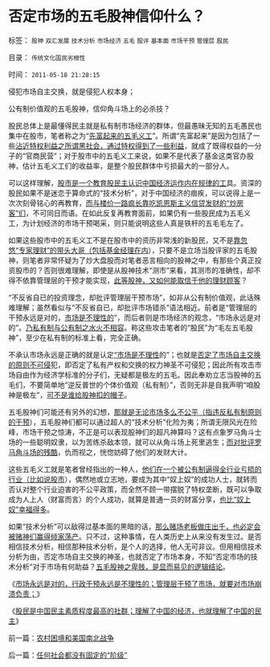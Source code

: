 # 否定市场的五毛股神信仰什么？

标签： `股神` `双汇发展` `技术分析` `市场经济` `五毛` `股评` `基本面` `市场干预` `管理层` `股民` 

目录： `传统文化国民劣根性`

时间： `2011-05-18 21:28:15`

侵犯市场自主交换，就是侵犯人权本身；

公有制价值观的五毛股神，信仰角斗场上的必杀技？

股民总体上是最懂得民主就是私有制市场经济的群体，但最愚昧无知的五毛愚民也集中在股市，笔者称之为“[先富起来的五毛义工](../../../2009/8/24/先富起来的五毛义工慈善活动.md)”。所谓“先富起来”是因为包括了一些[沾近特权利益之所谓黑社会，通过特权得到了一些利益](../../../2010/2/28/从专营权层层盘剥理解中国特色的黑社会.md)，就成了既得权益的一分子的“官商民营”；对于股市中的五毛义工来说，如果不是代表了基金这类官办股神，估计五毛义工们的收益率，是整个股民群体中亏损最大的一部分人。

可以这样理解，[股市是一个教育股民主认识中国经济运作内在规律的工](../../../2011/4/29/股民的民主素质可能较高.md)具。资深的股民如果不是迷恋于算命式的“技术分析”，对于中国经济的痼疾，可以说得上是一次次刻骨铭心的再教育，[而与楼价一路疯长靠吃凯恩斯主义信贷发财的“炒房客”们](../../../2010/4/22/房价不能抵销通胀，反而是在通胀中最吃亏.md)，不可同日而语。在如此反复再教育面前，如果仍有一些股民成为五毛义工，为计划经济的市场干预喝采，则只能说明这些人真是铁杆的五毛毛左了。

如果这些股市中的五毛义工不是在股市中的资历非常浅的新股民，又不是[靠忽悠“专家理财”的带头大哥（包括基金经理在内](../../../2009/8/24/五毛凶猛谁敢为市场公平说话？.md)），只要不是立场当股评家的五毛股神，则笔者非常怀疑为了炒大盘股而对笔者恶言相向的股神之中，有那些个真正投资股市的？否则很难理解，即使是从股神技术“测市”来看，其测市的准确性，却不得不依靠管理层的干预才能实现，[此等股神，又如何能取信于他的理财顾客](../../../2010/12/13/呼吁股市计划经济的市场公害.md)？

“不反省自已的投资理念，却批评管理层干预市场”，如非从公有制价值观，此话殊难理解；虽然看似与“不反省自已，却批评市场错杀”语法相近。前者是“管理层的干预永远是对的，[市场是不理性的](../../../2009/4/6/“市场不理性”道德借口操纵利益剥夺和财富转移.md)”，而后者则是市场经济的观念，“市场永远是对的”。[乃私有制与公有制之水火不相容](../../../2011/5/17/人类发展从公有制走向私有制.md)。称这些攻击笔者的“股民”为“毛左五毛股神”，至少在私有制的标准上看，完全正确。

不承认市场永远是正确的就是认定[“市场是不理性](../../../2011/5/1/生产力不是财富，产能过剩是巨大浪费.md)的”；也就是[否定了市场自主交换的原则不可侵](../../../2009/2/5/市场经济的自由交换原则不容争辩.md)犯，即否定了私有产权和交换的权力神圣不可侵犯；因此所有攻击市场自由作为经济学标准的分子们，无疑都是极左的五毛。因此奉劝立志当股神的五毛们，不要简单地“逆反普世的个体价值观（私有制）”，否则无非是自我声明“咱股神是极左”，[可不是谁给股神扣的帽子](../../../2011/2/17/等级社会的真理标准就是“等级”本身.md)。

五毛股神们可能还有另外的幻想，[那就是无论市场多么不公平（指违反私有制原则的干预](../../../2010/12/7/脑残救济税不合理.md)），五毛股神们都可以通过超人的“技术分析”化险为夷；所谓无限风光在险峰，市场干预之惊涛，不正是可以表现股神们的超凡神算吗？这有点象罗马角斗士场的一些聪明奴隶，以为苦练杀敌本领，就可以从角斗场上死里逃生；[而对批评罗马角斗场的残酷](../../../2007/8/28/中国股市，也就是罗马的角斗场.md)，仇而视之，恍惚妨碍了他们的发财大计。

这些五毛义工就是笔者曾经指出的一种人，[他们在一个被公有制逼得全行业亏损的行业（比如说股市](../../../2009/8/25/宗教，科举，罗马角斗士和幸运儿.md)），偶然地或立志地，要成为其中“奴上奴”的成功人士，就转而否认对整个行业迫害的不公平政策，而全然不顾一带摆脱了特权垄断，既可以争取成为人上人（财富而言）的个人成功，就算是普通一员的财富分享，[也比“奴上奴”幸福得多](../../../2009/12/5/需要讲政治的社会和不需要讲政治的公民.md)。

如果“技术分析”可以敌得过基本面的黑暗的话，[那么赌场老板做庄出千，也必定会被赌神们赢得倾家荡产](../../../2009/5/1/赌场必杀技，市场计划经济行政干预之自欺欺人.md)。只不过，这种事情，在人类历史上从来没有发生过。是否相信技术分析，相信那种技术分析，是个人的选择，他人无可非议。但用相信技术分析为由，否定市场自主交换的神圣，也就否定了市场本身，不知“否定市场的技术分析”对于市场有何助益？[五毛股神之卑贱，是显而易见的逻辑结论](../../../2011/4/13/五毛股神的劣根性.md)。

《[市场永远是对的，行政干预永远是不理性的；管理层干预了市场，就要对市场崩溃负责；](../../../2011/4/28/打压小盘股，成功制造了股灾.md)》

《[股民是中国民主素质程度最高的社群；理解了中国的经济，也就理解了中国的民主](../../../2011/4/29/股民的民主素质可能较高.md)》



前一篇：[农村困境和美国南北战争](../../../2011/5/17/农村困境和美国南北战争.md)

后一篇：[任何社会都没有固定的“阶级”](../../../2011/5/18/任何社会都没有固定的“阶级”.md)